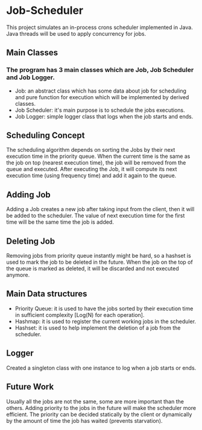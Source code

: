 # Job-Scheduler

This project simulates an in-process crons scheduler implemented in Java.
Java threads will be used to apply concurrency for jobs.

## Main Classes

### The program has 3 main classes which are Job, Job Scheduler and Job Logger.

- Job: an abstract class which has some data about job for scheduling and pure function for execution which will be implemented by derived classes.
- Job Scheduler: it's main purpose is to schedule the jobs executions.
- Job Logger: simple logger class that logs when the job starts and ends.

## Scheduling Concept

The scheduling algorithm depends on sorting the Jobs by their next execution time in the priority queue.
When the current time is the same as the job on top (nearest execution time), the job will be removed from the queue and executed.
After executing the Job, it will compute its next execution time (using frequency time) and add it again to the queue.

## Adding Job

Adding a Job creates a new job after taking input from the client, then it will be added to the scheduler.
The value of next execution time for the first time will be the same time the job is added.

## Deleting Job

Removing jobs from priority queue instantly might be hard, so a hashset is used to mark the job to be deleted in the future.
When the job on the top of the queue is marked as deleted, it will be discarded and not executed anymore.

## Main Data structures

- Priority Queue: it is used to have the jobs sorted by their execution time in sufficient complexity [Log(N) for each operation].
- Hashmap: it is used to register the current working jobs in the scheduler.
- Hashset: it is used to help implement the deletion of a job from the scheduler.

## Logger
Created a singleton class with one instance to log when a job starts or ends.

## Future Work
Usually all the jobs are not the same, some are more important than the others.
Adding priority to the jobs in the future will make the scheduler more efficient.
The priority can be decided statically by the client or dynamically by the amount of time the job has waited (prevents starvation).
